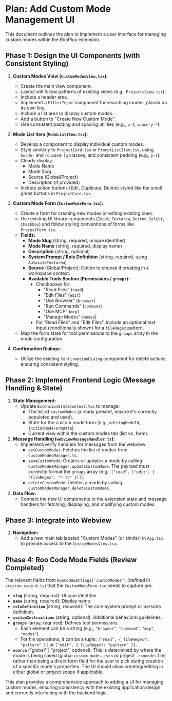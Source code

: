 # Plan: Add Custom Mode Management UI

This document outlines the plan to implement a user interface for managing custom modes within the RooPlus extension.

## Phase 1: Design the UI Components (with Consistent Styling)

1.  **Custom Modes View (`CustomModesView.tsx`):**
    *   Create the main view component.
    *   Layout will follow patterns of existing views (e.g., `ProjectsView.tsx`).
    *   Include a header area.
    *   Implement a `FilterInput` component for searching modes, placed on its own line.
    *   Include a list area to display custom modes.
    *   Add a button to "Create New Custom Mode".
    *   Use consistent padding and spacing utilities (e.g., `p-4`, `space-y-*`).

2.  **Mode List Item (`ModeListItem.tsx`):**
    *   Develop a component to display individual custom modes.
    *   Style similarly to `ProjectCard.tsx` or `PromptListItem.tsx`, using `border` and `rounded-lg` classes, and consistent padding (e.g., `p-3`).
    *   Clearly display:
        *   Mode Name
        *   Mode Slug
        *   Source (Global/Project)
        *   Description (if provided)
    *   Include action buttons (Edit, Duplicate, Delete) styled like the small ghost buttons in `ProjectCard.tsx`.

3.  **Custom Mode Form (`CustomModeForm.tsx`):**
    *   Create a form for creating new modes or editing existing ones.
    *   Use existing UI library components (`Input`, `Textarea`, `Button`, `Select`, `Checkbox`) and follow styling conventions of forms like `ProjectForm.tsx`.
    *   **Fields:**
        *   **Mode Slug** (string, required, unique identifier)
        *   **Mode Name** (string, required, display name)
        *   **Description** (string, optional)
        *   **System Prompt / Role Definition** (string, required, using `AutosizeTextarea`)
        *   **Source** (Global/Project): Option to choose if creating in a workspace context.
        *   **Available Tools Section (Permissions / `groups`):**
            *   Checkboxes for:
                *   "Read Files" (`read`)
                *   "Edit Files" (`edit`)
                *   "Use Browser" (`browser`)
                *   "Run Commands" (`command`)
                *   "Use MCP" (`mcp`)
                *   "Manage Modes" (`modes`)
            *   For "Read Files" and "Edit Files", include an optional text input (conditionally shown) for a `fileRegex` pattern.
    *   Map the form state for tool permissions to the `groups` array in the mode configuration.

4.  **Confirmation Dialogs:**
    *   Utilize the existing `ConfirmationDialog` component for delete actions, ensuring consistent styling.

## Phase 2: Implement Frontend Logic (Message Handling & State)

1.  **State Management:**
    *   Update `ExtensionStateContext.tsx` to manage:
        *   The list of `customModes` (already present, ensure it's correctly populated and used).
        *   State for the custom mode form (e.g., `editingModeId`, `initialModeFormData`).
        *   Current view within the custom modes tab (list vs. form).
2.  **Message Handling (`webviewMessageHandler.ts`):**
    *   Implement/verify handlers for messages from the webview:
        *   `getCustomModes`: Fetches the list of modes from `CustomModesManager.ts`.
        *   `saveCustomMode`: Creates or updates a mode by calling `CustomModesManager.updateCustomMode`. The payload must correctly format the `groups` array (e.g., `["read", ["edit", { "fileRegex": "*.ts" }]]`).
        *   `deleteCustomMode`: Deletes a mode by calling `CustomModesManager.deleteCustomMode`.
3.  **Data Flow:**
    *   Connect the new UI components to the extension state and message handlers for fetching, displaying, and modifying custom modes.

## Phase 3: Integrate into Webview

1.  **Navigation:**
    *   Add a new main tab labeled "Custom Modes" (or similar) in `App.tsx` to provide access to the `CustomModesView.tsx`.

## Phase 4: Roo Code Mode Fields (Review Completed)

The relevant fields from `RooCodeSettings['customModes']` (defined in `src/roo-code.d.ts`) that the `CustomModeForm.tsx` needs to capture are:

*   **`slug`** (string, required): Unique identifier.
*   **`name`** (string, required): Display name.
*   **`roleDefinition`** (string, required): The core system prompt or persona definition.
*   **`customInstructions`** (string, optional): Additional behavioral guidelines.
*   **`groups`** (array, required): Defines tool permissions.
    *   Each element can be a string (e.g., `"browser"`, `"command"`, `"mcp"`, `"modes"`).
    *   For file operations, it can be a tuple: `["read", { fileRegex?: "pattern" }]` or `["edit", { fileRegex?: "pattern" }]`.
*   **`source`** ("global" | "project", optional): This is determined by where the mode is being saved (global `custom_modes.json` or project `.roomodes` file) rather than being a direct form field for the user to pick during creation of a *specific* mode's properties. The UI should allow creating/editing in either global or project scope if applicable.

This plan provides a comprehensive approach to adding a UI for managing custom modes, ensuring consistency with the existing application design and correctly interfacing with the backend logic.
